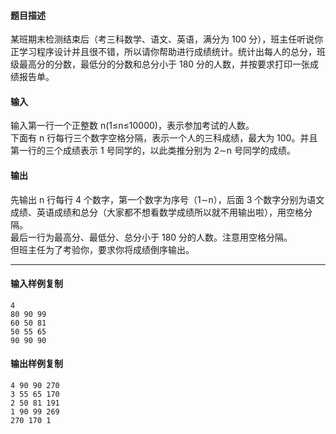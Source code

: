 #### 题目描述

某班期末检测结束后（考三科数学、语文、英语，满分为 100 分），班主任听说你正学习程序设计并且很不错，所以请你帮助进行成绩统计。统计出每人的总分，班级最高分的分数，最低分的分数和总分小于 180 分的人数，并按要求打印一张成绩报告单。  

#### 输入

输入第一行一个正整数 n(1≤n≤10000)，表示参加考试的人数。  
下面有 n 行每行三个数字空格分隔，表示一个人的三科成绩，最大为 100。并且第一行的三个成绩表示 1 号同学的，以此类推分别为 2∼n 号同学的成绩。  

#### 输出

先输出 n 行每行 4 个数字，第一个数字为序号（1∼n），后面 3 个数字分别为语文成绩、英语成绩和总分（大家都不想看数学成绩所以就不用输出啦），用空格分隔。  
最后一行为最高分、最低分、总分小于 180 分的人数。注意用空格分隔。  
但班主任为了考验你，要求你将成绩倒序输出。  

___

#### 输入样例复制

```
4
80 90 99
60 50 81
50 55 65
90 90 90
```

#### 输出样例复制

```
4 90 90 270 
3 55 65 170 
2 50 81 191 
1 90 99 269 
270 170 1
```